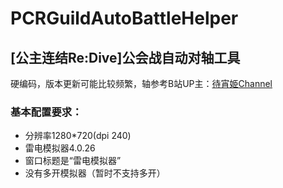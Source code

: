 # PCRGuildAutoBattleHelper
## [公主连结Re:Dive]公会战自动对轴工具   

硬编码，版本更新可能比较频繁，轴参考B站UP主：[待宵姫Channel](https://space.bilibili.com/865683)

### 基本配置要求：   
* 分辨率1280*720(dpi 240)   
* 雷电模拟器4.0.26   
* 窗口标题是“雷电模拟器”   
* 没有多开模拟器（暂时不支持多开）